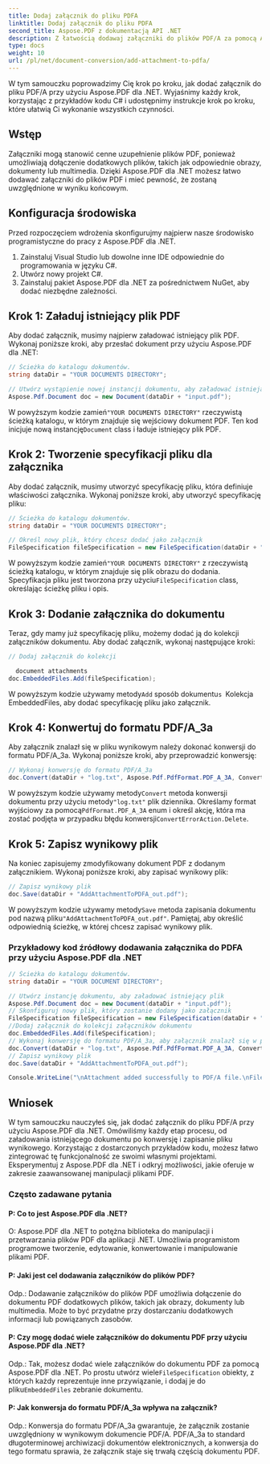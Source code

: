 ```yaml
---
title: Dodaj załącznik do pliku PDFA
linktitle: Dodaj załącznik do pliku PDFA
second_title: Aspose.PDF z dokumentacją API .NET
description: Z łatwością dodawaj załączniki do plików PDF/A za pomocą Aspose.PDF dla .NET.
type: docs
weight: 10
url: /pl/net/document-conversion/add-attachment-to-pdfa/
---
```

W tym samouczku poprowadzimy Cię krok po kroku, jak dodać załącznik do pliku PDF/A przy użyciu Aspose.PDF dla .NET. Wyjaśnimy każdy krok, korzystając z przykładów kodu C# i udostępnimy instrukcje krok po kroku, które ułatwią Ci wykonanie wszystkich czynności.

## Wstęp

Załączniki mogą stanowić cenne uzupełnienie plików PDF, ponieważ umożliwiają dołączenie dodatkowych plików, takich jak odpowiednie obrazy, dokumenty lub multimedia. Dzięki Aspose.PDF dla .NET możesz łatwo dodawać załączniki do plików PDF i mieć pewność, że zostaną uwzględnione w wyniku końcowym.

## Konfiguracja środowiska

Przed rozpoczęciem wdrożenia skonfigurujmy najpierw nasze środowisko programistyczne do pracy z Aspose.PDF dla .NET.

1. Zainstaluj Visual Studio lub dowolne inne IDE odpowiednie do programowania w języku C#.
2. Utwórz nowy projekt C#.
3. Zainstaluj pakiet Aspose.PDF dla .NET za pośrednictwem NuGet, aby dodać niezbędne zależności.

## Krok 1: Załaduj istniejący plik PDF

Aby dodać załącznik, musimy najpierw załadować istniejący plik PDF. Wykonaj poniższe kroki, aby przesłać dokument przy użyciu Aspose.PDF dla .NET:

```csharp
// Ścieżka do katalogu dokumentów.
string dataDir = "YOUR DOCUMENTS DIRECTORY";

// Utwórz wystąpienie nowej instancji dokumentu, aby załadować istniejący plik
Aspose.Pdf.Document doc = new Document(dataDir + "input.pdf");
```

 W powyższym kodzie zamień`"YOUR DOCUMENTS DIRECTORY"` rzeczywistą ścieżką katalogu, w którym znajduje się wejściowy dokument PDF. Ten kod inicjuje nową instancję`Document` class i ładuje istniejący plik PDF.

## Krok 2: Tworzenie specyfikacji pliku dla załącznika

Aby dodać załącznik, musimy utworzyć specyfikację pliku, która definiuje właściwości załącznika. Wykonaj poniższe kroki, aby utworzyć specyfikację pliku:

```csharp
// Ścieżka do katalogu dokumentów.
string dataDir = "YOUR DOCUMENTS DIRECTORY";

// Określ nowy plik, który chcesz dodać jako załącznik
FileSpecification fileSpecification = new FileSpecification(dataDir + "aspose-logo.jpg", "Large image file");
```

 W powyższym kodzie zamień`"YOUR DOCUMENTS DIRECTORY"` z rzeczywistą ścieżką katalogu, w którym znajduje się plik obrazu do dodania. Specyfikacja pliku jest tworzona przy użyciu`FileSpecification` class, określając ścieżkę pliku i opis.

## Krok 3: Dodanie załącznika do dokumentu

Teraz, gdy mamy już specyfikację pliku, możemy dodać ją do kolekcji załączników dokumentu. Aby dodać załącznik, wykonaj następujące kroki:

```csharp
// Dodaj załącznik do kolekcji

  document attachments
doc.EmbeddedFiles.Add(fileSpecification);
```

 W powyższym kodzie używamy metody`Add` sposób dokumentu`s `Kolekcja EmbeddedFiles, aby dodać specyfikację pliku jako załącznik.

## Krok 4: Konwertuj do formatu PDF/A_3a

Aby załącznik znalazł się w pliku wynikowym należy dokonać konwersji do formatu PDF/A_3a. Wykonaj poniższe kroki, aby przeprowadzić konwersję:

```csharp
// Wykonaj konwersję do formatu PDF/A_3a
doc.Convert(dataDir + "log.txt", Aspose.Pdf.PdfFormat.PDF_A_3A, ConvertErrorAction.Delete);
```

 W powyższym kodzie używamy metody`Convert` metoda konwersji dokumentu przy użyciu metody`"log.txt"` plik dziennika. Określamy format wyjściowy za pomocą`PdfFormat.PDF_A_3A` enum i określ akcję, która ma zostać podjęta w przypadku błędu konwersji`ConvertErrorAction.Delete`.

## Krok 5: Zapisz wynikowy plik

Na koniec zapisujemy zmodyfikowany dokument PDF z dodanym załącznikiem. Wykonaj poniższe kroki, aby zapisać wynikowy plik:

```csharp
// Zapisz wynikowy plik
doc.Save(dataDir + "AddAttachmentToPDFA_out.pdf");
```

 W powyższym kodzie używamy metody`Save` metoda zapisania dokumentu pod nazwą pliku`"AddAttachmentToPDFA_out.pdf"`. Pamiętaj, aby określić odpowiednią ścieżkę, w której chcesz zapisać wynikowy plik.

### Przykładowy kod źródłowy dodawania załącznika do PDFA przy użyciu Aspose.PDF dla .NET

```csharp
// Ścieżka do katalogu dokumentów.
string dataDir = "YOUR DOCUMENT DIRECTORY";

// Utwórz instancję dokumentu, aby załadować istniejący plik
Aspose.Pdf.Document doc = new Document(dataDir + "input.pdf");
// Skonfiguruj nowy plik, który zostanie dodany jako załącznik
FileSpecification fileSpecification = new FileSpecification(dataDir + "aspose-logo.jpg", "Large Image file");
//Dodaj załącznik do kolekcji załączników dokumentu
doc.EmbeddedFiles.Add(fileSpecification);
// Wykonaj konwersję do formatu PDF/A_3a, aby załącznik znalazł się w pliku wynikowym
doc.Convert(dataDir + "log.txt", Aspose.Pdf.PdfFormat.PDF_A_3A, ConvertErrorAction.Delete);
// Zapisz wynikowy plik
doc.Save(dataDir + "AddAttachmentToPDFA_out.pdf");

Console.WriteLine("\nAttachment added successfully to PDF/A file.\nFile saved at " + dataDir);
```

## Wniosek

W tym samouczku nauczyłeś się, jak dodać załącznik do pliku PDF/A przy użyciu Aspose.PDF dla .NET. Omówiliśmy każdy etap procesu, od załadowania istniejącego dokumentu po konwersję i zapisanie pliku wynikowego. Korzystając z dostarczonych przykładów kodu, możesz łatwo zintegrować tę funkcjonalność ze swoimi własnymi projektami. Eksperymentuj z Aspose.PDF dla .NET i odkryj możliwości, jakie oferuje w zakresie zaawansowanej manipulacji plikami PDF.

### Często zadawane pytania

#### P: Co to jest Aspose.PDF dla .NET?

O: Aspose.PDF dla .NET to potężna biblioteka do manipulacji i przetwarzania plików PDF dla aplikacji .NET. Umożliwia programistom programowe tworzenie, edytowanie, konwertowanie i manipulowanie plikami PDF.

#### P: Jaki jest cel dodawania załączników do plików PDF?

Odp.: Dodawanie załączników do plików PDF umożliwia dołączenie do dokumentu PDF dodatkowych plików, takich jak obrazy, dokumenty lub multimedia. Może to być przydatne przy dostarczaniu dodatkowych informacji lub powiązanych zasobów.

#### P: Czy mogę dodać wiele załączników do dokumentu PDF przy użyciu Aspose.PDF dla .NET?

 Odp.: Tak, możesz dodać wiele załączników do dokumentu PDF za pomocą Aspose.PDF dla .NET. Po prostu utwórz wiele`FileSpecification` obiekty, z których każdy reprezentuje inne przywiązanie, i dodaj je do pliku`EmbeddedFiles` zebranie dokumentu.

#### P: Jak konwersja do formatu PDF/A_3a wpływa na załącznik?

Odp.: Konwersja do formatu PDF/A_3a gwarantuje, że załącznik zostanie uwzględniony w wynikowym dokumencie PDF/A. PDF/A_3a to standard długoterminowej archiwizacji dokumentów elektronicznych, a konwersja do tego formatu sprawia, że załącznik staje się trwałą częścią dokumentu PDF.
